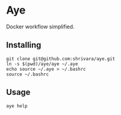 # Aye

Docker workflow simplified.

## Installing

```
git clone git@github.com:shrivara/aye.git
ln -s $(pwd)/aye/aye ~/.aye
echo source ~/.aye > ~/.bashrc
source ~/.bashrc
```

## Usage

```
aye help
```
